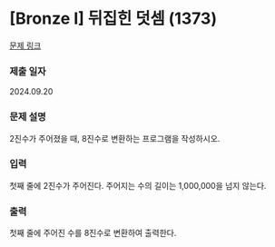 # [Bronze I] 뒤집힌 덧셈 (1373)

[문제 링크](https://www.acmicpc.net/problem/1373)

### 제출 일자
2024.09.20

### 문제 설명

2진수가 주어졌을 때, 8진수로 변환하는 프로그램을 작성하시오.

### 입력

첫째 줄에 2진수가 주어진다. 주어지는 수의 길이는 1,000,000을 넘지 않는다.

### 출력

첫째 줄에 주어진 수를 8진수로 변환하여 출력한다.